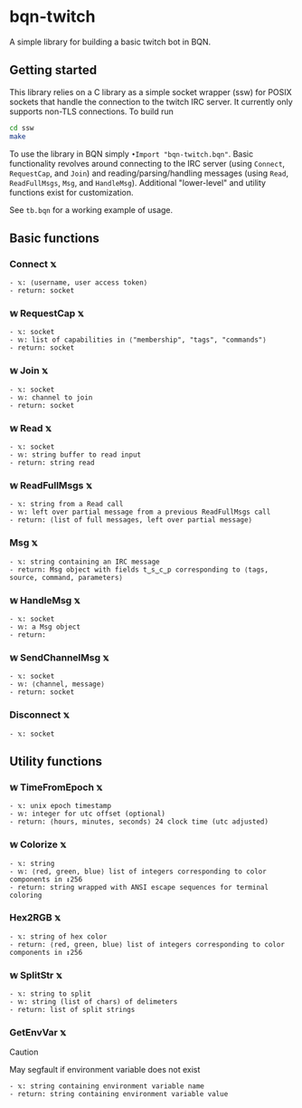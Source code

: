 # bqn-twitch
A simple library for building a basic twitch bot in BQN.

## Getting started
This library relies on a C library as a simple socket wrapper (ssw) for POSIX
sockets that handle the connection to the twitch IRC server. It currently only
supports non-TLS connections. To build run
```sh
cd ssw
make
```

To use the library in BQN simply `•Import "bqn-twitch.bqn"`. Basic
functionality revolves around connecting to the IRC server (using `Connect`,
`RequestCap`, and `Join`) and reading/parsing/handling messages (using `Read`,
`ReadFullMsgs`, `Msg`, and `HandleMsg`). Additional "lower-level" and utility
functions exist for customization.

See `tb.bqn` for a working example of usage.

## Basic functions
### Connect 𝕩

    - 𝕩: ⟨username, user access token⟩
    - return: socket

### 𝕨 RequestCap 𝕩

    - 𝕩: socket
    - 𝕨: list of capabilities in ⟨"membership", "tags", "commands"⟩
    - return: socket
 

### 𝕨 Join 𝕩

    - 𝕩: socket
    - 𝕨: channel to join
    - return: socket
  
### 𝕨 Read 𝕩

    - 𝕩: socket
    - 𝕨: string buffer to read input
    - return: string read
  
### 𝕨 ReadFullMsgs 𝕩

    - 𝕩: string from a Read call
    - 𝕨: left over partial message from a previous ReadFullMsgs call
    - return: ⟨list of full messages, left over partial message⟩

### Msg 𝕩

    - 𝕩: string containing an IRC message
    - return: Msg object with fields t‿s‿c‿p corresponding to ⟨tags, source, command, parameters⟩

### 𝕨 HandleMsg 𝕩

    - 𝕩: socket
    - 𝕨: a Msg object
    - return:
  
### 𝕨 SendChannelMsg 𝕩

    - 𝕩: socket
    - 𝕨: ⟨channel, message⟩
    - return: socket

### Disconnect 𝕩

    - 𝕩: socket

## Utility functions
### 𝕨 TimeFromEpoch 𝕩
    
    - 𝕩: unix epoch timestamp
    - 𝕨: integer for utc offset (optional)
    - return: ⟨hours, minutes, seconds⟩ 24 clock time (utc adjusted)

### 𝕨 Colorize 𝕩

    - 𝕩: string
    - 𝕨: ⟨red, green, blue⟩ list of integers corresponding to color components in ↕256
    - return: string wrapped with ANSI escape sequences for terminal coloring

### Hex2RGB 𝕩

    - 𝕩: string of hex color
    - return: ⟨red, green, blue⟩ list of integers corresponding to color components in ↕256

### 𝕨 SplitStr 𝕩

    - 𝕩: string to split
    - 𝕨: string (list of chars) of delimeters
    - return: list of split strings

### GetEnvVar 𝕩

> [!CAUTION]
> May segfault if environment variable does not exist

    - 𝕩: string containing environment variable name
    - return: string containing environment variable value
